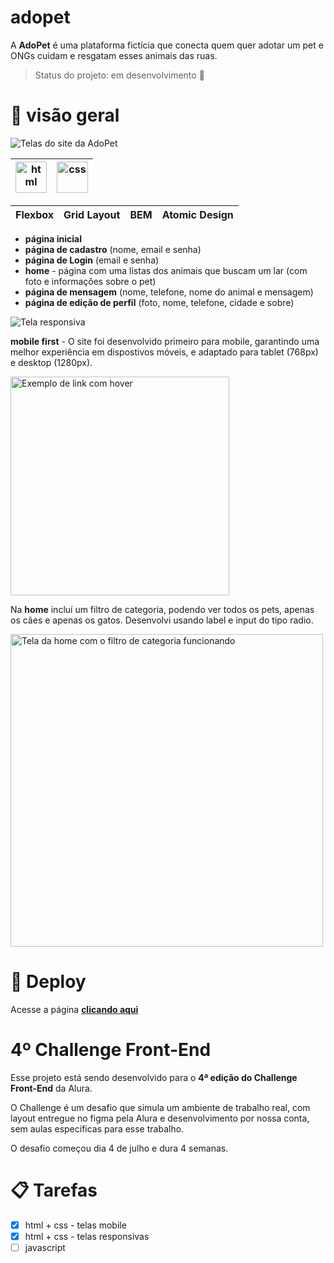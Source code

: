 # adopet

A **AdoPet** é uma plataforma fictícia que conecta quem quer adotar um pet e ONGs cuidam e resgatam esses animais das ruas.


> Status do projeto: em desenvolvimento 🚧


# 🐾 visão geral

![Telas do site da AdoPet](https://user-images.githubusercontent.com/95448638/178613961-a9d201e8-6909-45e5-83cb-d5f851d507db.jpg)


| <img src="https://cdn.jsdelivr.net/gh/devicons/devicon/icons/html5/html5-original-wordmark.svg" width="50px" alt="html"/> | <img src="https://cdn.jsdelivr.net/gh/devicons/devicon/icons/css3/css3-original-wordmark.svg" width="50px" alt="css"/> |
|--- |--- |

Flexbox | Grid Layout | BEM | Atomic Design |
--- |--- |--- |--- |


- **página inicial**
- **página de cadastro** (nome, email e senha)
- **página de Login** (email e senha)
- **home** - página com uma listas dos animais que buscam um lar (com foto e informações sobre o pet)
- **página de mensagem** (nome, telefone, nome do animal e mensagem)
- **página de edição de perfil** (foto, nome, telefone, cidade e sobre)


![Tela responsiva](https://user-images.githubusercontent.com/95448638/178613975-e0a66245-4450-4370-b373-dc6fa59e4ef4.jpg)


**mobile first** - O site foi desenvolvido primeiro para mobile, garantindo uma melhor experiência em dispostivos móveis, e adaptado para tablet (768px) e desktop (1280px).


<img src="https://user-images.githubusercontent.com/95448638/178614696-713f6a37-1667-433f-951d-740daab8401d.jpg" width="350px" alt="Exemplo de link com hover"/>


Na **home** incluí um filtro de categoria, podendo ver todos os pets, apenas os cães e apenas os gatos. Desenvolvi usando label e input do tipo radio.


<img src="https://user-images.githubusercontent.com/95448638/178614248-63b8978f-2815-4a13-b8d0-33b7b7b489f2.gif" width="500px" alt="Tela da home com o filtro de categoria funcionando"/>


# 💾 Deploy

Acesse a página **[clicando aqui](https://adopet-beta.vercel.app/)**


# 4º Challenge Front-End


Esse projeto está sendo desenvolvido para o **4ª edição do Challenge Front-End** da Alura.

O Challenge é um desafio que simula um ambiente de trabalho real, com layout entregue no figma pela Alura e desenvolvimento por nossa conta, sem aulas específicas para esse trabalho.

O desafio começou dia 4 de julho e dura 4 semanas.


# 📋 Tarefas

- [x] html + css - telas mobile
- [x] html + css - telas responsivas
- [ ] javascript
